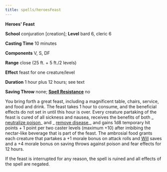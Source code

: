 ```yaml
---
title: spells/heroesFeast
---
```

 **Heroes' Feast**

**School** conjuration [creation]; **Level** bard 6, cleric 6

**Casting Time** 10 minutes

**Components** V, S, DF

**Range** close (25 ft. + 5 ft./2 levels)

**Effect** feast for one creature/level

**Duration** 1 hour plus 12 hours; see text

**Saving Throw** none; **[Spell Resistance](../glossary#_spell-resistance)** no

You bring forth a great feast, including a magnificent table, chairs, service, and food and drink. The feast takes 1 hour to consume, and the beneficial effects do not set in until this hour is over. Every creature partaking of the feast is cured of all sickness and nausea, receives the benefits of both _ [neutralize poison](neutralizePoison#_neutralize-poison)_ and _ [remove disease](removeDisease#_remove-disease)_, and gains 1d8 temporary hit points + 1 point per two caster levels (maximum +10) after imbibing the nectar-like beverage that is part of the feast. The ambrosial food grants each creature that partakes a +1 morale bonus on attack rolls and [Will](../combat#_will) saves and a +4 morale bonus on saving throws against poison and fear effects for 12 hours.

If the feast is interrupted for any reason, the spell is ruined and all effects of the spell are negated.

